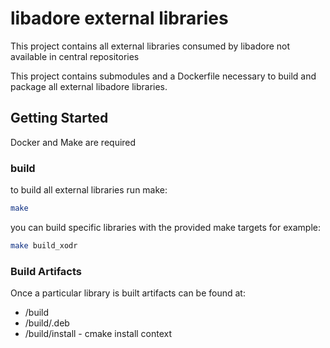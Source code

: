 # libadore external libraries
This project contains all external libraries consumed by libadore not available
in central repositories

This project contains submodules and a Dockerfile necessary to build and package
all external libadore libraries.

## Getting Started
Docker and Make are required

### build
to build all external libraries run make:
```bash
make
```
you can build specific libraries with the provided make targets for example:
```bash
make build_xodr
```

### Build Artifacts
Once a particular library is built artifacts can be found at:
- <library>/build
- <library>/build/<library name>.deb
- <library>/build/install - cmake install context
